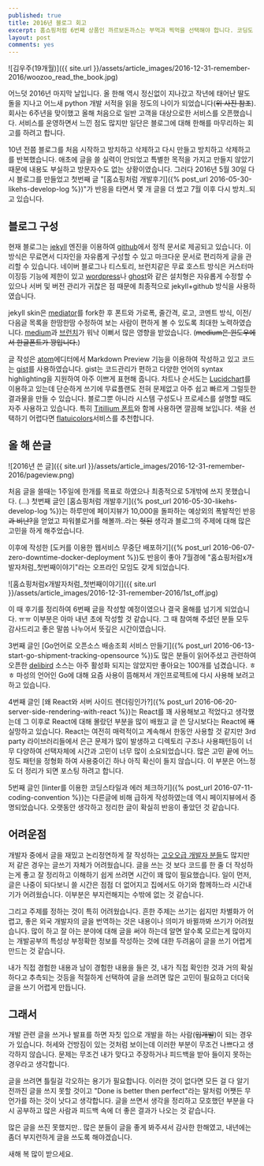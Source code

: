 ```yaml
---
published: true
title: 2016년 블로그 회고
excerpt: 홈쇼핑처럼 6번째 상품인 까르보돈까스는 부먹과 찍먹을 선택해야 합니다. 코딩도 둘중에 하나를 선택해야 하는 경우가 많은데 협업을 위해 코딩 스타일을 설정하고 규칙에 어긋난 코드를 한땀한땀 수정했던 순간이 떠올라 linter에 대해 이야기합니다.
layout: post
comments: yes
---
```

![김우주(19개월)]({{ site.url }}/assets/article_images/2016-12-31-remember-2016/woozoo_read_the_book.jpg)

어느덧 2016년 마지막 날입니다. 올 한해 역시 정신없이 지나갔고 작년에 태어난 딸도 돌을 지나고 어느새 python 개발 서적을 읽을 정도의 나이가 되었습니다(<del>위 사진 참조</del>). 회사는 6주년을 맞이했고 올해 처음으로 일반 고객을 대상으로한 서비스를 오픈했습니다. 서비스를 운영하면서 느낀 점도 많지만 일단은 블로그에 대해 한해를 마무리하는 회고를 하려고 합니다.

10년 전쯤 블로그를 처음 시작하고 방치하고 삭제하고 다시 만들고 방치하고 삭제하고를 반복했습니다. 애초에 글을 쓸 실력이 안되었고 특별한 목적을 가지고 만들지 않았기 때문에 내용도 부실하고 방문자수도 없는 상황이였습니다. 그러다 2016년 5월 30일 다시 블로그를 만들었고 첫번째 글 "[홈쇼핑처럼 개발후기]({% post_url 2016-05-30-likehs-develop-log %})"가 반응을 타면서 몇 개 글을 더 썼고 7월 이후 다시 방치..되고 있습니다.

## 블로그 구성

현재 블로그는 [jekyll](https://jekyllrb.com/) 엔진을 이용하여 [github](https://github.com/subicura/subicura.github.io)에서 정적 문서로 제공되고 있습니다. 이 방식은 무료면서 디자인을 자유롭게 구성할 수 있고 마크다운 문서로 편리하게 글을 관리할 수 있습니다. 네이버 블로그나 티스토리, 브런치같은 무료 호스트 방식은 커스터마이징등 기능에 제한이 있고 [wordpress](https://wordpress.com/)나 [ghost](https://ghost.org/)와 같은 설치형은 자유롭게 수정할 수 있으나 서버 및 버전 관리가 귀찮은 점 때문에 최종적으로 jekyll+github 방식을 사용하였습니다.

jekyll skin은 [mediator](https://github.com/dirkfabisch/mediator)를 fork한 후 폰트와 가로폭, 줄간격, 로고, 코멘트 방식, 이전/다음글 목록을 한땀한땀 수정하여 보는 사람이 편하게 볼 수 있도록 최대한 노력하였습니다. [medium](https://medium.com/)과 [브런치](https://brunch.co.kr/)가 워낙 이뻐서 많은 영향을 받았습니다. (<del>medium은 윈도우에서 한글폰트가 꽝입니다.</del>)

글 작성은 [atom](https://atom.io/)에디터에서 Markdown Preview 기능을 이용하여 작성하고 있고 코드는 [gist](https://gist.github.com/)를 사용하였습니다. gist는 코드관리가 편하고 다양한 언어의 syntax highlighting을 지원하여 아주 이쁘게 표현해 줍니다. 차트나 순서도는 [Lucidchart](https://www.lucidchart.com/)를 이용하고 있는데 단순하게 쓰기에 무료플랜도 전혀 문제없고 아주 쉽고 빠르게 그럴듯한 결과물을 만들 수 있습니다. 블로그뿐 아니라 시스템 구성도나 프로세스를 설명할 때도 자주 사용하고 있습니다. 특히 [Titillium 폰트](https://fonts.google.com/specimen/Titillium+Web)와 함께 사용하면 깔끔해 보입니다. 색을 선택하기 어렵다면 [flatuicolors](http://flatuicolors.com/)서비스를 추천합니다.

## 올 해 쓴글

![2016년 쓴 글]({{ site.url }}/assets/article_images/2016-12-31-remember-2016/pageview.png)

처음 글을 쓸때는 1주일에 한개를 목표로 하였으나 최종적으로 5개밖에 쓰지 못했습니다. (...) 첫번째 글인 [홈쇼핑처럼 개발후기]({% post_url 2016-05-30-likehs-develop-log %})는 하루만에 페이지뷰가 10,000을 돌파하는 예상외의 폭발적인 반응<del>과 비난?</del>을 얻었고 파워블로거를 해볼까..라는 <del>헛된</del> 생각과 블로그의 주제에 대해 많은 고민을 하게 해주었습니다.

이후에 작성한 [도커를 이용한 웹서비스 무중단 배포하기]({% post_url 2016-06-07-zero-downtime-docker-deployment %})도 반응이 좋아 7월경에 "홈쇼핑처럼x개발자처럼_첫번째이야기"라는 오프라인 모임도 갖게 되었습니다.

![홈쇼핑처럼x개발자처럼_첫번째이야기]({{ site.url }}/assets/article_images/2016-12-31-remember-2016/1st_off.jpg)

이 때 후기를 정리하여 6번째 글을 작성할 예정이였으나 결국 올해를 넘기게 되었습니다. ㅠㅠ 이부분은 아마 내년 초에 작성할 것 같습니다. 그 때 참여해 주셨던 분들 모두 감사드리고 좋은 말씀 나누어서 뜻깊은 시간이였습니다.

3번째 글인 [Go언어로 오픈소스 배송조회 서비스 만들기]({% post_url 2016-06-13-start-go-shipment-tracking-opensource %})도 많은 분들이 읽어주셨고 관련하여 오픈한 [delibird](https://github.com/purpleworks/delibird) 소스는 아주 활성화 되지는 않았지만 좋아요는 100개를 넘겼습니다. ㅎㅎ 마성의 언어인 Go에 대해 요즘 사용이 뜸해져서 개인프로젝트에 다시 사용해 보려고 하고 있습니다.

4번째 글인 [왜 React와 서버 사이드 렌더링인가?]({% post_url 2016-06-20-server-side-rendering-with-react %})는 React를 꽤 사용해보고 적었다고 생각했는데 그 이후로 React에 대해 몰랐던 부분을 많이 배웠고 글 쓴 당시보다는 React에 <del>꽤</del> 실망하고 있습니다. React는 여전히 매력적이고 계속해서 한동안 사용할 것 같지만 3rd party 라이브러리들에서 은근 문제가 많이 발생하고 디렉토리 구조나 사용패턴등이 너무 다양하여 선택자체에 시간과 고민이 너무 많이 소요되었습니다. 많은 고민 끝에 어느정도 패턴을 정형화 하여 사용중이긴 하나 아직 확신이 들지 않습니다. 이 부분은 어느정도 더 정리가 되면 포스팅 하려고 합니다.

5번째 글인 [linter를 이용한 코딩스타일과 에러 체크하기]({% post_url 2016-07-11-coding-convention %})는 다른글에 비해 급하게 작성하였는데 역시 페이지뷰에서 증명되었습니다. 오랫동안 생각하고 정리한 글이 확실히 반응이 좋았던 것 같습니다.

## 어려운점

개발자 중에서 글을 재밌고 논리정연하게 잘 작성하는 [고오오급 개발자 분들](https://github.com/sarojaba/awesome-devblog)도 많지만 저 같은 경우는 글쓰기 자체가 어려웠습니다. 글을 쓰는 것 보다 코드를 한 줄 더 작성하는게 좋고 잘 정리하고 이해하기 쉽게 쓰려면 시간이 꽤 많이 필요했습니다. 일이 먼저, 글은 나중이 되다보니 쓸 시간은 점점 더 없어지고 집에서도 아기와 함께하느라 시간내기가 어려웠습니다. 이부분은 부지런해지는 수밖에 없는 것 같습니다.

그리고 주제를 정하는 것이 특히 어려웠습니다. 흔한 주제는 쓰기는 쉽지만 차별화가 어렵고, 좋은 외국 개발자의 글을 번역하는 것은 내용이나 의미가 바뀔까봐 쓰기가 어려웠습니다. 많이 하고 잘 아는 분야에 대해 글을 써야 하는데 알면 알수록 모르는게 많아지는 개발공부의 특성상 부정확한 정보를 작성하는 것에 대한 두려움이 글을 쓰기 어렵게 만드는 것 같습니다.

내가 직접 경험한 내용과 남이 경험한 내용을 들은 것, 내가 직접 확인한 것과 거의 확실하다고 추측되는 것등을 적절하게 선택하여 글을 쓰려면 많은 고민이 필요하고 더더욱 글을 쓰기 어렵게 만듭니다.

## 그래서

개발 관련 글을 쓰거나 발표를 하면 자칫 입으로 개발을 하는 사람(<del>입개발</del>)이 되는 경우가 있습니다. 허세와 건방짐이 있는 것처럼 보이는데 이러한 부분이 무조건 나쁘다고 생각하지 않습니다. 문제는 무조건 내가 맞다고 주장하거나 피드백을 받아 들이지 못하는 경우라고 생각합니다.

글을 쓰려면 틀릴걸 각오하는 용기가 필요합니다. 이러한 것이 없다면 모든 걸 다 알기 전까진 글을 쓰지 못할 것이고 "Done is better then perfect"라는 말처럼 어쨋든 무언가를 하는 것이 낫다고 생각합니다. 글을 쓰면서 생각을 정리하고 모호했던 부분을 다시 공부하고 많은 사람과 피드백 속에 더 좋은 결과가 나오는 것 같습니다.

많은 글을 쓰진 못했지만.. 많은 분들이 글을 좋게 봐주셔서 감사한 한해였고, 내년에는 좀더 부지런하게 글을 쓰도록 해야겠습니다.

새해 복 많이 받으세요.
